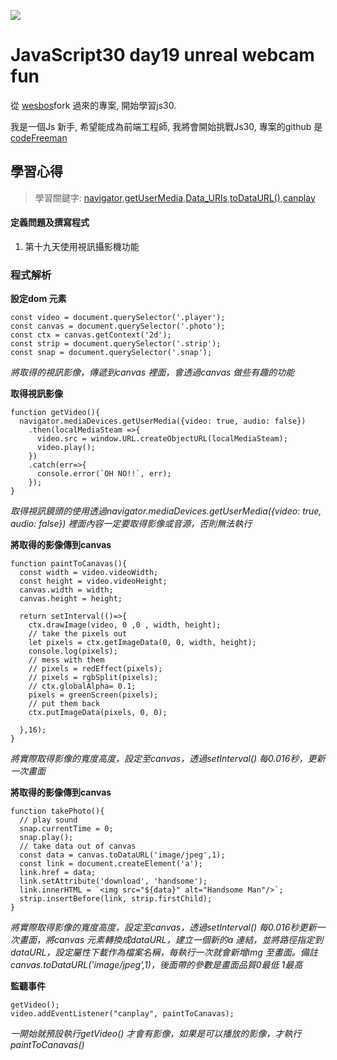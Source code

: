 ![](https://javascript30.com/images/JS3-social-share.png)

# JavaScript30 day19 unreal webcam fun

從 [wesbos](https://github.com/wesbos/JavaScript30)fork 過來的專案, 開始學習js30.

我是一個Js 新手, 希望能成為前端工程師, 我將會開始挑戰Js30, 專案的github 是 [codeFreeman](https://github.com/codeFreeman/JavaScript30)

## 學習心得

> 學習關鍵字: [navigator](https://developer.mozilla.org/zh-TW/docs/Web/API/Navigator),[getUserMedia](https://developer.mozilla.org/en-US/docs/Web/API/MediaDevices/getUserMedia),[Data_URIs](https://developer.mozilla.org/en-US/docs/Web/HTTP/Basics_of_HTTP/Data_URIs),[toDataURL()](https://developer.mozilla.org/en-US/docs/Web/API/HTMLCanvasElement/toDataURL),[canplay](https://developer.mozilla.org/en-US/docs/Web/Events/canplay)

#### 定義問題及撰寫程式

1. 第十九天使用視訊攝影機功能

### 程式解析

**設定dom 元素**

    const video = document.querySelector('.player');
    const canvas = document.querySelector('.photo');
    const ctx = canvas.getContext('2d');
    const strip = document.querySelector('.strip');
    const snap = document.querySelector('.snap');

*將取得的視訊影像，傳遞到canvas 裡面，會透過canvas 做些有趣的功能*

**取得視訊影像**

    function getVideo(){
      navigator.mediaDevices.getUserMedia({video: true, audio: false})
        .then(localMediaSteam =>{
          video.src = window.URL.createObjectURL(localMediaSteam);
          video.play();
        })
        .catch(err=>{
          console.error(`OH NO!!`, err);
        });
    }

*取得視訊鏡頭的使用透過navigator.mediaDevices.getUserMedia({video: true, audio: false}) 裡面內容一定要取得影像或音源，否則無法執行*

**將取得的影像傳到canvas**

    function paintToCanavas(){
      const width = video.videoWidth;
      const height = video.videoHeight;
      canvas.width = width;
      canvas.height = height;

      return setInterval(()=>{
        ctx.drawImage(video, 0 ,0 , width, height);
        // take the pixels out
        let pixels = ctx.getImageData(0, 0, width, height);
        console.log(pixels);
        // mess with them
        // pixels = redEffect(pixels);
        // pixels = rgbSplit(pixels);
        // ctx.globalAlpha= 0.1;
        pixels = greenScreen(pixels);
        // put them back
        ctx.putImageData(pixels, 0, 0);

      },16);
    }

*將實際取得影像的寬度高度，設定至canvas，透過setInterval() 每0.016秒，更新一次畫面*

**將取得的影像傳到canvas**

    function takePhoto(){
      // play sound
      snap.currentTime = 0;
      snap.play();
      // take data out of canvas
      const data = canvas.toDataURL('image/jpeg',1);
      const link = document.createElement('a');
      link.href = data;
      link.setAttribute('download', 'handsome');
      link.innerHTML = `<img src="${data}" alt="Handsome Man"/>`;
      strip.insertBefore(link, strip.firstChild);
    }

*將實際取得影像的寬度高度，設定至canvas，透過setInterval() 每0.016秒更新一次畫面，將canvas 元素轉換成dataURL，建立一個新的a 連結，並將路徑指定到 dataURL，設定屬性下載作為檔案名稱，每執行一次就會新增img 至畫面。備註canvas.toDataURL('image/jpeg',1)，後面帶的參數是畫面品質0最低 1最高*

**監聽事件**

    getVideo();
    video.addEventListener("canplay", paintToCanavas);

*一開始就預設執行getVideo() 才會有影像，如果是可以播放的影像，才執行paintToCanavas()*

